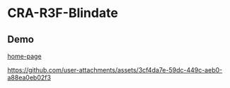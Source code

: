 # CRA-R3F-Blindate  

## Demo  

[home-page](https://github.com/user-attachments/assets/7662097d-f58b-4ea2-9565-9b0802067527)  



https://github.com/user-attachments/assets/3cf4da7e-59dc-449c-aeb0-a88ea0eb02f3


